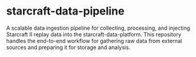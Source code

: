# starcraft-data-pipeline
A scalable data ingestion pipeline for collecting, processing, and injecting Starcraft II replay data into the starcraft-data-platform. This repository handles the end-to-end workflow for gathering raw data from external sources and preparing it for storage and analysis.
